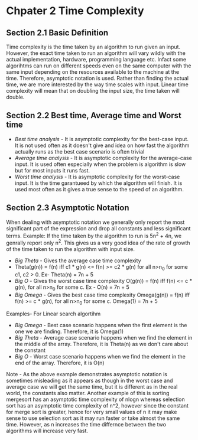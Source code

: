 # Chpater 2 Time Complexity
## Section 2.1 Basic Definition
Time complexity is the time taken by an algorithm to run given an input.
However, the exact time taken to run an algorithm will vary wildly with the actual implementation, hardware, programming language etc. Infact some algorihtms can run on different speeds even on the same computer with the same input depending on the resources available to the machine at the time.
Therefore, asymptotic notation is used. Rather than finding the actual time, we are more interested by the way time scales with input. Linear time complexity will mean that on doubling the input size, the time taken will double. 

## Section 2.2 Best time, Average time and Worst time
* *Best time analysis* - It is asymptotic complexity for the best-case input. It is not used often as it doesn't give and idea on how fast the algorithm actually runs as the best case scenario is often trivial
* *Average time analysis* - It is asymptotic complexity for the average-case input. It is used often especially when the problem is algorithm is slow but for most inputs it runs fast.
* *Worst time analysis* - It is asymptotic complexity for the worst-case input. It is the time garantueed by which the algorithm will finish. It is used most often as it gives a true sense to the speed of an algorithm.

## Section 2.3 Asymptotic Notation
When dealing with asymptotic notation we generally only report the most significant part of the expression and drop all constants and less significant terms. Example: If the time taken by the algorithm to run is 5n<sup>2</sup> + 4n, we genrally report only n<sup>2</sup>. This gives us a very good idea of the rate of growth of the time taken to run the algorithm with input size.

* *Big Theta* - Gives the average case time complexity
* Theta(g(n)) = f(n) iff c1 * g(n) <= f(n) >= c2 * g(n) for all n>n<sub>0</sub> for some c1, c2 > 0. Ex- Theta(n) = 7n + 5
* *Big O* - Gives the worst case time complexity
  O(g(n)) = f(n)  iff  f(n) <= c * g(n), for all n>n<sub>0</sub> for some c. Ex - O(n) = 7n + 5
* *Big Omega* - Gives the best case time complexity
  Omega(g(n)) = f(n) iff f(n) >= c * g(n), for all n>n<sub>0</sub> for some c. Omega(1) = 7n + 5


Examples-
For Linear search algortihm 
* *Big Omega*  -  Best case scenario happens when the first element is the one we are finding. Therefore, it is Omega(1)
* *Big Theta* - Average case scenario happens when we find the element in the middle of the array. Therefore, it is Theta(n) as we don't care about the constant
* *Big O* - Worst case scenario happens when we find the element in the end of the array. Therefore, it is O(n)
  
Note - As the above example demonstrates asymptotic notation is sometimes misleading as it appears as though in the worst case and average case we will get the same time, but it is different as in the real world, the constants also matter. Another example of this is sorting mergesort has an asymptotic time complexity of nlogn whereas selection sort has an asymptotic time complexity of n^2, however since the constant for merge sort is greater, hence for very small values of n it may make sense to use selection sort as it may run faster or take almost the same time. However, as n increases the time differnce between the two algorithms will increase very fast.


